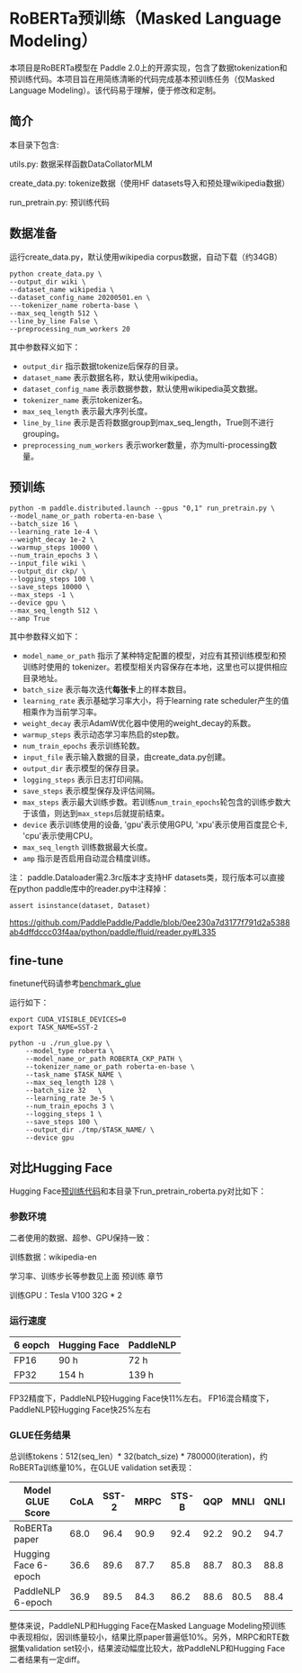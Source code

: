 # RoBERTa预训练（Masked Language Modeling）
本项目是RoBERTa模型在 Paddle 2.0上的开源实现，包含了数据tokenization和预训练代码。本项目旨在用简练清晰的代码完成基本预训练任务（仅Masked Language Modeling）。该代码易于理解，便于修改和定制。
## 简介
本目录下包含:

utils.py: 数据采样函数DataCollatorMLM

create_data.py: tokenize数据（使用HF datasets导入和预处理wikipedia数据）

run_pretrain.py: 预训练代码

## 数据准备
运行create_data.py，默认使用wikipedia corpus数据，自动下载（约34GB）

```
python create_data.py \
--output_dir wiki \
--dataset_name wikipedia \
--dataset_config_name 20200501.en \
---tokenizer_name roberta-base \
--max_seq_length 512 \
--line_by_line False \
--preprocessing_num_workers 20
```

其中参数释义如下：
- `output_dir` 指示数据tokenize后保存的目录。
- `dataset_name` 表示数据名称，默认使用wikipedia。
- `dataset_config_name` 表示数据参数，默认使用wikipedia英文数据。
- `tokenizer_name` 表示tokenizer名。
- `max_seq_length` 表示最大序列长度。
- `line_by_line` 表示是否将数据group到max_seq_length，True则不进行grouping。
- `preprocessing_num_workers` 表示worker数量，亦为multi-processing数量。

## 预训练

```
python -m paddle.distributed.launch --gpus "0,1" run_pretrain.py \
--model_name_or_path roberta-en-base \
--batch_size 16 \
--learning_rate 1e-4 \
--weight_decay 1e-2 \
--warmup_steps 10000 \
--num_train_epochs 3 \
--input_file wiki \
--output_dir ckp/ \
--logging_steps 100 \
--save_steps 10000 \
--max_steps -1 \
--device gpu \
--max_seq_length 512 \
--amp True
```

其中参数释义如下：
- `model_name_or_path` 指示了某种特定配置的模型，对应有其预训练模型和预训练时使用的 tokenizer。若模型相关内容保存在本地，这里也可以提供相应目录地址。
- `batch_size` 表示每次迭代**每张卡**上的样本数目。
- `learning_rate` 表示基础学习率大小，将于learning rate scheduler产生的值相乘作为当前学习率。
- `weight_decay` 表示AdamW优化器中使用的weight_decay的系数。
- `warmup_steps` 表示动态学习率热启的step数。
- `num_train_epochs` 表示训练轮数。
- `input_file` 表示输入数据的目录，由create_data.py创建。
- `output_dir` 表示模型的保存目录。
- `logging_steps` 表示日志打印间隔。
- `save_steps` 表示模型保存及评估间隔。
- `max_steps` 表示最大训练步数。若训练`num_train_epochs`轮包含的训练步数大于该值，则达到`max_steps`后就提前结束。
- `device` 表示训练使用的设备, 'gpu'表示使用GPU, 'xpu'表示使用百度昆仑卡, 'cpu'表示使用CPU。
- `max_seq_length` 训练数据最大长度。
- `amp` 指示是否启用自动混合精度训练。

注：
paddle.Dataloader需2.3rc版本才支持HF datasets类，现行版本可以直接在python paddle库中的reader.py中注释掉：
```
assert isinstance(dataset, Dataset)
```
https://github.com/PaddlePaddle/Paddle/blob/0ee230a7d3177f791d2a5388ab4dffdccc03f4aa/python/paddle/fluid/reader.py#L335

## fine-tune

finetune代码请参考[benchmark_glue](https://github.com/PaddlePaddle/PaddleNLP/tree/develop/examples/benchmark/glue)

运行如下：

```shell
export CUDA_VISIBLE_DEVICES=0
export TASK_NAME=SST-2

python -u ./run_glue.py \
    --model_type roberta \
    --model_name_or_path ROBERTA_CKP_PATH \
    --tokenizer_name_or_path roberta-en-base \
    --task_name $TASK_NAME \
    --max_seq_length 128 \
    --batch_size 32   \
    --learning_rate 3e-5 \
    --num_train_epochs 3 \
    --logging_steps 1 \
    --save_steps 100 \
    --output_dir ./tmp/$TASK_NAME/ \
    --device gpu

```

## 对比Hugging Face

Hugging Face[预训练代码](https://github.com/huggingface/transformers/tree/master/examples/pytorch/language-modeling)和本目录下run_pretrain_roberta.py对比如下：

### 参数环境
二者使用的数据、超参、GPU保持一致：

训练数据：wikipedia-en

学习率、训练步长等参数见上面 预训练 章节

训练GPU：Tesla V100 32G * 2

### 运行速度

| 6 eopch | Hugging Face | PaddleNLP |
|---------|--------------|--------|
| FP16    |     90 h     |  72 h  | 
| FP32    |     154 h    |  139 h | 

FP32精度下，PaddleNLP较Hugging Face快11%左右。
FP16混合精度下，PaddleNLP较Hugging Face快25%左右

### GLUE任务结果
总训练tokens：512(seq_len）* 32(batch_size) * 780000(iteration)，约RoBERTa训练量10%，在GLUE validation set表现：

| Model GLUE Score   | CoLA  | SST-2  | MRPC   | STS-B  | QQP    | MNLI   | QNLI   | RTE    |
|--------------------|-------|--------|--------|--------|--------|--------|--------|--------|
| RoBERTa paper      |  68.0 |  96.4  |  90.9  |  92.4  |  92.2  |  90.2  |  94.7  |  86.6  |
|Hugging Face 6-epoch| 36.6  | 89.6   | 87.7   | 85.8   | 88.7   | 80.3   | 88.8   | 54.2   |
| PaddleNLP 6-epoch  | 36.9  | 89.5   | 84.3   | 86.2   | 88.6   | 80.5   | 88.4   | 58.1   |

整体来说，PaddleNLP和Hugging Face在Masked Language Modeling预训练中表现相似，因训练量较小，结果比原paper普遍低10%。另外，MRPC和RTE数据集validation set较小，结果波动幅度比较大，故PaddleNLP和Hugging Face二者结果有一定diff。
